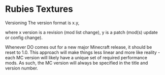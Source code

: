 # Rubies Textures

Versioning The version format is x.y,

where x version is a revision (mod list change), y is a patch (mod(s) update or config change).

Whenever DO comes out for a new major Minecraft release, it should be reset to 1.0. This approach will make things less linear and more like reality - each MC version will likely have a unique set of required performance mods. As such, the MC version will always be specified in the title and version number.
